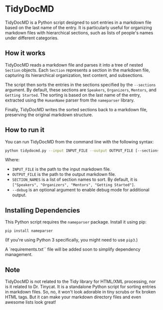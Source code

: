 # TidyDocMD

TidyDocMD is a Python script designed to sort entries in a markdown file based on the last name of the entry. It is particularly useful for organizing markdown files with hierarchical sections, such as lists of people's names under different categories.

## How it works

TidyDocMD reads a markdown file and parses it into a tree of nested `Section` objects. Each `Section` represents a section in the markdown file, capturing its hierarchical organization, text content, and subsections.

The script then sorts the entries in the sections specified by the `--sections` argument. By default, these sections are `Speakers`, `Organizers`, `Mentors`, and `Getting Started`. The sorting is based on the last name of the entry, extracted using the `HumanName` parser from the `nameparser` library.

Finally, TidyDocMD writes the sorted sections back to a markdown file, preserving the original markdown structure.

## How to run it

You can run TidyDocMD from the command line with the following syntax:

```bash
python tidydocmd.py --input INPUT_FILE --output OUTPUT_FILE [--sections SECTION_NAMES] [--debug]
```

Where:

- `INPUT_FILE` is the path to the input markdown file.
- `OUTPUT_FILE` is the path to the output markdown file.
- `SECTION_NAMES` is a list of section names to sort. By default, it is `["Speakers", "Organizers", "Mentors", "Getting Started"]`.
- `--debug` is an optional argument to enable debug mode for additional output.

## Installing Dependencies

This Python script requires the `nameparser` package. Install it using pip:

`pip install nameparser`

(If you're using Python 3 specifically, you might need to use `pip3`.)

A `requirements.txt`` file will be added soon to simplify dependency management.

## Note

TidyDocMD is not related to the Tidy library for HTML/XML processing, nor is it related to Dr. Tinycat. It is a standalone Python script for sorting entries in markdown files. So, no, it won't look adorable in tiny scrubs or fix broken HTML tags. But it can make your markdown directory files and even awesome lists look great!

